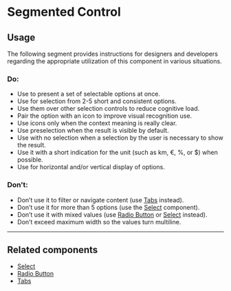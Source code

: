 # Segmented Control

<TableOfContents></TableOfContents>

## Usage

The following segment provides instructions for designers and developers regarding the appropriate utilization of this
component in various situations.

### Do:

- Use to present a set of selectable options at once.
- Use for selection from 2-5 short and consistent options.
- Use them over other selection controls to reduce cognitive load.
- Pair the option with an icon to improve visual recognition use.
- Use icons only when the context meaning is really clear.
- Use preselection when the result is visible by default.
- Use with no selection when a selection by the user is necessary to show the result.
- Use it with a short indication for the unit (such as km, €, %, or $) when possible.
- Use for horizontal and/or vertical display of options.

### Don’t:

- Don’t use it to filter or navigate content (use [Tabs](components/tabs) instead).
- Don’t use it for more than 5 options (use the [Select](components/select) component).
- Don’t use it with mixed values (use [Radio Button](components/radio-button) or [Select](components/select) instead).
- Don’t exceed maximum width so the values turn multiline.

---

## Related components

- [Select](components/select)
- [Radio Button](components/radio-button)
- [Tabs](components/tabs)
